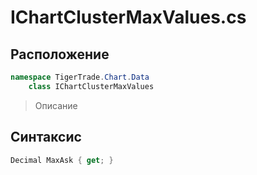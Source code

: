 
# IChartClusterMaxValues.cs
## Расположение
```csharp
namespace TigerTrade.Chart.Data  
    class IChartClusterMaxValues
```

> Описание

## Синтаксис
```csharp
Decimal MaxAsk { get; }
```
